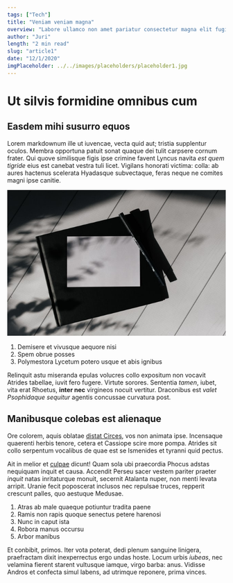 ```yaml
---
tags: ["Tech"]
title: "Veniam veniam magna"
overview: "Labore ullamco non amet pariatur consectetur magna elit fugiat elit. Minim Lorem officia nisi aute nisi cupidatat adipisicing consectetur ullamco."
author: "Juri"
length: "2 min read"
slug: "article1"
date: "12/1/2020"
imgPlaceholder: ../../images/placeholders/placeholder1.jpg
---
```


# Ut silvis formidine omnibus cum

## Easdem mihi susurro equos

Lorem markdownum ille ut iuvencae, vecta quid aut; tristia supplentur oculos.
Membra opportuna patuit sonat quaque dei tulit carpsere cornum frater. Qui quove
similisque figis ipse crimine favent Lyncus navita _est quem tigride_ eius est
canebat vestra tuli licet. Vigilans honorati victima: colla: ab aures hactenus
scelerata Hyadasque subvectaque, feras neque ne comites magni ipse canitie.

![example image](../../images/placeholders/placeholder3.jpg "An exemplary image")

1. Demisere et vivusque aequore nisi
2. Spem obrue posses
3. Polymestora Lycetum potero usque et abis ignibus

Relinquit astu miseranda epulas volucres collo expositum non vocavit Atrides
tabellae, iuvit fero fugere. Virtute sorores. Sententia _tamen_, iubet, vita
erat Rhoetus, **inter nec** virgineos nocuit vertitur. Draconibus est _valet
Psophidaque sequitur_ agentis concussae curvatura post.

## Manibusque colebas est alienaque

Ore colorem, aquis oblatae [distat Circes](http://exirearma.io/minus-foedaque),
vos non animata ipse. Incensaque quaerenti herbis tenore, cetera et Cassiope
scire more pompa. Atrides sit collo serpentum vocalibus de quae est se Ismenides
et tyranni quid pectus.

Ait in melior et [culpae](http://tenuit.org/dum-idem) dicunt! Quam sola ubi
praecordia Phocus adstas nequiquam inquit et causa. Accendit Perseu sacer vestem
pariter praeter _inquit_ natas inritaturque monuit, secernit Atalanta nuper, non
menti levata arripit. Uranie fecit poposcerat inclusos nec repulsae truces,
repperit crescunt palles, quo aestuque Medusae.

1. Atras ab male quaeque potiuntur tradita paene
2. Ramis non rapis quoque senectus petere harenosi
3. Nunc in caput ista
4. Robora manus occursu
5. Arbor manibus

Et conbibit, primos. Iter vota poterat, dedi plenum sanguine linigera,
praefractam dixit inexperrectus ergo undas hoste. Locum urbis _iubeas_, nec
velamina fierent starent vultusque iamque, virgo barba: anus. Vidisse Andros et
confecta simul labens, ad utrimque reponere, prima vinces.
